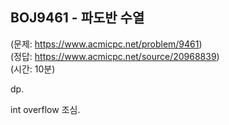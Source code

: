 ## BOJ9461 - 파도반 수열  
(문제: https://www.acmicpc.net/problem/9461)  
(정답: https://www.acmicpc.net/source/20968839)  
(시간: 10분)  

dp.  

int overflow 조심.